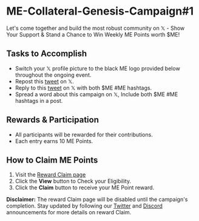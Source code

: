 # ME-Collateral-Genesis-Campaign#1
Let's come together and build the most robust community on 𝕏 - Show Your Support & Stand a Chance to Win Weekly ME Points worth $ME!

## Tasks to Accomplish

- Switch your 𝕏 profile picture to the black ME logo provided below throughout the ongoing event.
- Repost this [tweet](https://x.com/mecollateral/status/1787764399576637600) on 𝕏.
- Reply to this [tweet](https://x.com/mecollateral/status/1787764399576637600) on 𝕏 with both $ME #ME hashtags.
- Spread a word about this campaign on 𝕏, Include both $ME #ME hashtags in a post.

## Rewards & Participation

- All participants will be rewarded for their contributions.
- Each entry earns 10 ME Points.

## How to Claim ME Points

1. Visit the [Reward Claim page](https://reward-ui.vercel.app/)
2. Click the **View** button to Check your Eligibility.
3. Click the **Claim** button to receive your ME Point reward.

**Disclaimer:** The reward Claim page will be disabled until the campaign's completion. Stay updated by following our [Twitter](https://twitter.com/mecollateral) and [Discord](https://discord.gg/DHXPY4pzqv) announcements for more details on reward Claim.
